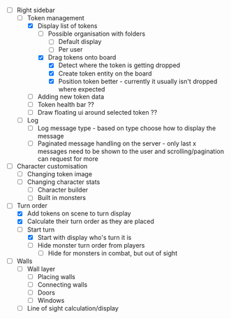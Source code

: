 - [ ] Right sidebar
	- [ ] Token management
		- [x] Display list of tokens
			- [ ] Possible organisation with folders
				- [ ] Default display
				- [ ] Per user
			- [x] Drag tokens onto board
				- [x] Detect where the token is getting dropped
				- [x] Create token entity on the board
				- [x] Position token better - currently it usually isn't dropped where expected
		- [ ] Adding new token data
		- [ ] Token health bar ??
		- [ ] Draw floating ui around selected token ??
	- [ ] Log
		- [ ] Log message type - based on type choose how to display the message
		- [ ] Paginated message handling on the server - only last x messages need to be shown to the user and scrolling/pagination can request for more

- [ ] Character customisation
	- [ ] Changing token image
	- [ ] Changing character stats
		- [ ] Character builder
		- [ ] Built in monsters
- [ ] Turn order
	- [x] Add tokens on scene to turn display
	- [x] Calculate their turn order as they are placed
	- [ ] Start turn
		- [x] Start with display who's turn it is
		- [ ] Hide monster turn order from players
			- [ ] Hide for monsters in combat, but out of sight
- [ ] Walls
	- [ ] Wall layer
		- [ ] Placing walls
		- [ ] Connecting walls
		- [ ] Doors
		- [ ] Windows
	- [ ] Line of sight calculation/display